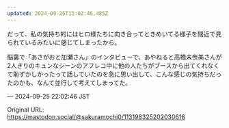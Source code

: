 ```yaml
---
updated: 2024-09-25T13:02:46.485Z
---
```


<p>だって、私の気持ち的にはヒロ様たちに向き合ってときめいてる様子を間近で見られているみたいに感じてしまったから。</p><p>脳裏で「あさがおと加瀬さん」のインタビューで、あやねると高橋未奈美さんが2人きりのキュンなシーンのアフレコ中に他の人たちがブースから出てくれなくて恥ずかしかったって話していたのを急に思い出して、こんな感じの気持ちだったのかも、なんて並行して考えてしまってた。</p>

&mdash; 2024-09-25 22:02:46 JST

Original URL: https://mastodon.social/@sakuramochi0/113198325202030616
